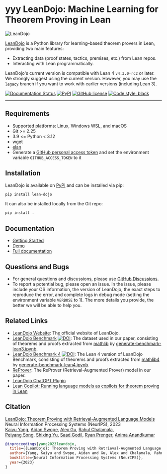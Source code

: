 yyy
LeanDojo: Machine Learning for Theorem Proving in Lean
======================================================

![LeanDojo](https://github.com/lean-dojo/LeanDojo/blob/main/images/LeanDojo.jpg)

[LeanDojo](https://leandojo.org/) is a Python library for learning–based theorem provers in Lean, providing two main features:

* Extracting data (proof states, tactics, premises, etc.) from Lean repos.
* Interacting with Lean programmatically.

LeanDojo's current version is compatible with Lean 4 `v4.3.0-rc2` or later. We strongly suggest using the current version. However, you may use the [`legacy`](https://github.com/lean-dojo/LeanDojo/tree/legacy) branch if you want to work with earlier versions (including Lean 3).

[![Documentation Status](https://readthedocs.org/projects/leandojo/badge/?version=latest)](https://leandojo.readthedocs.io/en/latest/?badge=latest) [![PyPI](https://img.shields.io/pypi/v/lean-dojo)](https://pypi.org/project/lean-dojo/) [![GitHub license](https://img.shields.io/github/license/lean-dojo/LeanDojo)](https://github.com/lean-dojo/LeanDojo/blob/main/LICENSE) [![Code style: black](https://img.shields.io/badge/code%20style-black-000000.svg)](https://github.com/psf/black) 

______________________________________________________________________

## Requirements

* Supported platforms: Linux, Windows WSL, and macOS
* Git >= 2.25
* 3.9 <= Python < 3.12
* wget
* [elan](https://github.com/leanprover/elan)
* Generate a [GitHub personal access token](https://docs.github.com/en/authentication/keeping-your-account-and-data-secure/managing-your-personal-access-tokens#personal-access-tokens-classic) and set the environment variable `GITHUB_ACCESS_TOKEN` to it


## Installation

LeanDojo is available on [PyPI](https://pypi.org/project/lean-dojo/) and can be installed via pip:
```bash
pip install lean-dojo
```

It can also be installed locally from the Git repo:
```bash
pip install .
```


## Documentation

* [Getting Started](https://leandojo.readthedocs.io/en/latest/getting-started.html)
* [Demo](https://github.com/lean-dojo/LeanDojo/blob/main/scripts/demo-lean4.ipynb)
* [Full documentation](https://leandojo.readthedocs.io/en/latest/index.html)


## Questions and Bugs

* For general questions and discussions, please use [GitHub Discussions](https://github.com/lean-dojo/LeanDojo/discussions).  
* To report a potential bug, please open an issue. In the issue, please include your OS information, the version of LeanDojo, the exact steps to reproduce the error, and complete logs in debug mode (setting the environment variable `VERBOSE` to 1). The more details you provide, the better we will be able to help you. 


## Related Links

* [LeanDojo Website](https://leandojo.org/): The official website of LeanDojo.
* [LeanDojo Benchmark](https://doi.org/10.5281/zenodo.8016385) [![DOI](https://zenodo.org/badge/DOI/10.5281/zenodo.8016385.svg)](https://doi.org/10.5281/zenodo.8016385): The dataset used in our paper, consisting of theorems and proofs extracted from [mathlib](https://github.com/leanprover-community/mathlib/commits/19c869efa56bbb8b500f2724c0b77261edbfa28c) by [generate-benchmark-lean3.ipynb](./scripts/generate-benchmark-lean3.ipynb). 
* [LeanDojo Benchmark 4](https://doi.org/10.5281/zenodo.8040109) [![DOI](https://zenodo.org/badge/DOI/10.5281/zenodo.8040109.svg)](https://doi.org/10.5281/zenodo.8040109): The Lean 4 version of LeanDojo Benchmark, consisting of theorems and proofs extracted from [mathlib4](https://github.com/leanprover-community/mathlib4/commit/29dcec074de168ac2bf835a77ef68bbe069194c5) by [generate-benchmark-lean4.ipynb](./scripts/generate-benchmark-lean4.ipynb).
* [ReProver](https://github.com/lean-dojo/ReProver): The ReProver (Retrieval-Augmented Prover) model in our paper.
* [LeanDojo ChatGPT Plugin](https://github.com/lean-dojo/LeanDojoChatGPT)
* [Lean Copilot: Running language models as copilots for theorem proving in Lean](https://github.com/lean-dojo/LeanCopilot)

## Citation

[LeanDojo: Theorem Proving with Retrieval-Augmented Language Models](https://leandojo.org/)      
Neural Information Processing Systems (NeurIPS), 2023  
[Kaiyu Yang](https://yangky11.github.io/), [Aidan Swope](https://aidanswope.com/about), [Alex Gu](https://minimario.github.io/), [Rahul Chalamala](https://rchalamala.github.io/),  
[Peiyang Song](https://peiyang-song.github.io/), [Shixing Yu](https://billysx.github.io/), [Saad Godil](https://www.linkedin.com/in/saad-godil-9728353/), [Ryan Prenger](https://www.linkedin.com/in/ryan-prenger-18797ba1/), [Anima Anandkumar](http://tensorlab.cms.caltech.edu/users/anima/)

```bibtex
@inproceedings{yang2023leandojo,
  title={{LeanDojo}: Theorem Proving with Retrieval-Augmented Language Models},
  author={Yang, Kaiyu and Swope, Aidan and Gu, Alex and Chalamala, Rahul and Song, Peiyang and Yu, Shixing and Godil, Saad and Prenger, Ryan and Anandkumar, Anima},
  booktitle={Neural Information Processing Systems (NeurIPS)},
  year={2023}
}
```
